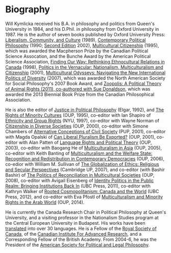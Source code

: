 # Biography

Will Kymlicka received his B.A. in philosophy and politics from Queen's University in 1984, and his D.Phil. in philosophy from Oxford University in 1987\. He is the author of seven books published by Oxford University Press: [Liberalism, Community, and Culture](/publications/books/liberalism-community-culture) (1989), [Contemporary Political Philosophy](/publications/books/contemporary-political-philosophy-first-edition) (1990; [Second Edition](/publications/books/contemporary-political-philosophy) 2002), [Multicultural Citizenship](/publications/books/multicultural-citizenship) (1995), which was awarded the Macpherson Prize by the Canadian Political Science Assocation, and the Bunche Award by the American Political Science Association, [Finding Our Way: Rethinking Ethnocultural Relations in Canada](/publications/books/finding-our-way) (1998), [Politics in the Vernacular: Nationalism, Multiculturalism and Citizenship](/publications/books/politics-vernacular) (2001), [Multicultural Odysseys: Navigating the New International Politics of Diversity](/publications/books/multicultural-odysseys) (2007), which was awarded the North American Society for Social Philosophy's 2007 Book Award, and [Zoopolis: A Political Theory of Animal Rights (2011), co-authored with Sue Donaldson](/publications/books/zoopolis), which was awarded the 2013 Biennial Book Prize from the Canadian Philosophical Association.

He is also the editor of [Justice in Political Philosophy](/publications/edited-volumes/justice-political-philosophy) (Elgar, 1992), and [The Rights of Minority Cultures](/publications/edited-volumes/rights-minority-cultures) (OUP, 1995), co-editor with Ian Shapiro of [Ethnicity and Group Rights](/publications/edited-volumes/nomos-39-ethnicity) (NYU, 1997), co-editor with Wayne Norman of [Citizenship in Diverse Societies](/publications/edited-volumes/citizenship-diverse-societies) (OUP, 2000), co-editor with Simone Chambers of [Alternative Conceptions of Civil Society](/publications/edited-volumes/alternative-conceptions-civil) (PUP, 2001), co-editor with Magda Opalski of [Can Liberal Pluralism Be Exported?](/publications/edited-volumes/liberal-pluralism-exported) (OUP, 2001), co-editor with Alan Patten of [Language Rights and Political Theory](/publications/edited-volumes/language-rights-political) (OUP, 2003), co-editor with Baogang He of [Multiculturalism in Asia](/publications/edited-volumes/multiculturalism-asia) (OUP, 2005), co-editor with Keith Banting of [Multiculturalism and the Welfare State: Recognition and Redistribution in Contemporary Democracies](/publications/edited-volumes/multiculturalism-welfare-state) (OUP, 2006), co-edior with William M. Sullivan of [The Globalization of Ethics: Religious and Secular Perspectives](/publications/edited-volumes/globalization-ethics) (Cambridge UP, 2007), and co-editor (with Bashir Bashir) of [The Politics of Reconciliation in Multicultural Societies](/publications/edited-volumes/politics-reconciliation-multicultural) (OUP, 2008), co-editor with Avigail Eisenberg of [Identity Politics in the Public Realm: Bringing Institutions Back In](/publications/edited-volumes/identity-politics) (UBC Press, 2011), co-editor with Kathryn Walker of [Rooted Cosmopolitanism: Canada and the World](/publications/edited-volumes/rooted-cosmopolitanism) (UBC Press, 2012), and co-editor with Eva Pfostl of [Multiculturalism and Minority Rights in the Arab World](/publications/edited-volumes/multiculturalism-minority-rights) (OUP, 2014).

He is currently the Canada Research Chair in Political Philosophy at Queen's University, and a visiting professor in the Nationalism Studies program at the Central European University in Budapest. His works have been [translated](/publications/translated) into over 30 languages. He is a Fellow of the [Royal Society of Canada](https://rsc-src.ca/), of the [Canadian Institute For Advanced Research](http://www.cifar.ca/), and a Corresponding Fellow of the British Academy. From 2004-6, he was the President of the [American Society for Political and Legal Philosophy](http://www.political-theory.org/asplp.html).
